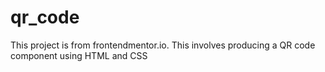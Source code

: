 # qr_code

This project is from frontendmentor.io. This involves producing a QR code component using 
HTML and CSS